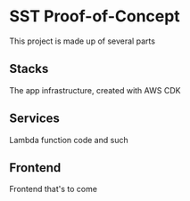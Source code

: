 # SST Proof-of-Concept

This project is made up of several parts

## Stacks

The app infrastructure, created with AWS CDK

## Services

Lambda function code and such

## Frontend

Frontend that's to come
